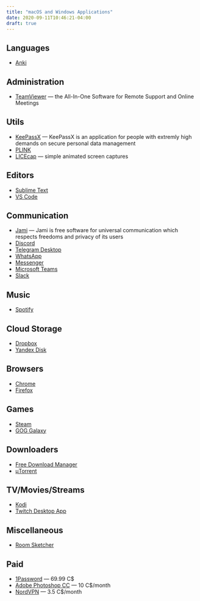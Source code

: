 ```yaml
---
title: "macOS and Windows Applications"
date: 2020-09-11T10:46:21-04:00
draft: true
---
```


## Languages
* [Anki](https://apps.ankiweb.net/)

## Administration
* [TeamViewer](http://www.teamviewer.com/) — the All-In-One Software for Remote Support and Online Meetings

## Utils
* [KeePassX](http://www.keepassx.org/) — KeePassX is an application for people with extremly high demands on secure personal data management
* [PLINK](https://www.cog-genomics.org/plink/)
* [LICEcap](https://www.cockos.com/licecap/) — simple animated screen captures

## Editors
* [Sublime Text](https://www.sublimetext.com/)
* [VS Code](https://code.visualstudio.com/)

## Communication
* [Jami](https://jami.net/) — Jami is free software for universal communication which respects freedoms and privacy of its users
* [Discord](https://discord.com/)
* [Telegram Desktop](https://desktop.telegram.org/)
* [WhatsApp](https://www.whatsapp.com/download)
* [Messenger](https://www.messenger.com/desktop)
* [Microsoft Teams](https://www.microsoft.com/en-ca/microsoft-365/microsoft-teams/group-chat-software)
* [Slack](https://slack.com/intl/en-ca/download)

## Music
* [Spotify](https://www.spotify.com)

## Cloud Storage
* [Dropbox](https://www.dropbox.com/)
* [Yandex Disk](https://disk.yandex.com/)

## Browsers
* [Chrome](https://www.google.com/intl/en/chrome/browser/)
* [Firefox](http://www.mozilla.org/en-US/firefox/new/)

## Games
* [Steam](http://store.steampowered.com/)
* [GOG Galaxy](https://www.gog.com/galaxy)

## Downloaders
* [Free Download Manager](http://freedownloadmanager.org)
* [μTorrent](http://www.utorrent.com/)

## TV/Movies/Streams
* [Kodi](https://kodi.tv/)
* [Twitch Desktop App](https://app.twitch.tv/)

## Miscellaneous
* [Room Sketcher](https://www.roomsketcher.com/)

## Paid
* [1Password](https://1password.com/) — 69.99 C$
* [Adobe Photoshop CC](https://www.adobe.com/ca/products/photoshop/free-trial-download.html) — 10 C$/month
* [NordVPN](https://nordvpn.com) — 3.5 C$/month

